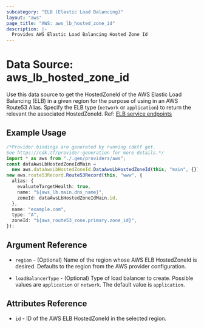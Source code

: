 ```yaml
---
subcategory: "ELB (Elastic Load Balancing)"
layout: "aws"
page_title: "AWS: aws_lb_hosted_zone_id"
description: |-
  Provides AWS Elastic Load Balancing Hosted Zone Id
---
```


# Data Source: aws\_lb\_hosted\_zone\_id

Use this data source to get the HostedZoneId of the AWS Elastic Load Balancing (ELB) in a given region for the purpose of using in an AWS Route53 Alias. Specify the ELB type (`network` or `application`) to return the relevant the associated HostedZoneId. Ref: [ELB service endpoints](https://docs.aws.amazon.com/general/latest/gr/elb.html#elb_region)

## Example Usage

```typescript
/*Provider bindings are generated by running cdktf get.
See https://cdk.tf/provider-generation for more details.*/
import * as aws from "./.gen/providers/aws";
const dataAwsLbHostedZoneIdMain =
  new aws.dataAwsLbHostedZoneId.DataAwsLbHostedZoneId(this, "main", {});
new aws.route53Record.Route53Record(this, "www", {
  alias: {
    evaluateTargetHealth: true,
    name: "${aws_lb.main.dns_name}",
    zoneId: dataAwsLbHostedZoneIdMain.id,
  },
  name: "example.com",
  type: "A",
  zoneId: "${aws_route53_zone.primary.zone_id}",
});

```

## Argument Reference

*   `region` - (Optional) Name of the region whose AWS ELB HostedZoneId is desired.
    Defaults to the region from the AWS provider configuration.

*   `loadBalancerType` - (Optional) Type of load balancer to create. Possible values are `application` or `network`. The default value is `application`.

## Attributes Reference

* `id` - ID of the AWS ELB HostedZoneId in the selected region.
